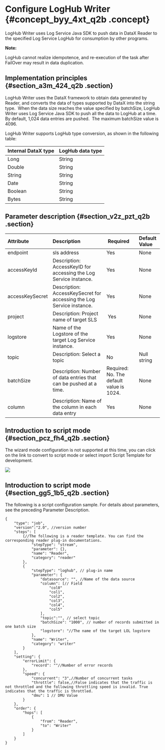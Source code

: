 # Configure LogHub Writer {#concept_byy_4xt_q2b .concept}

LogHub Writer uses Log Service Java SDK to push data in DataX Reader to the specified Log Service LogHub for consumption by other programs.

**Note:** 

LogHub cannot realize idempotence, and re-execution of the task after FailOver may result in data duplication.

## Implementation principles {#section_a3m_424_q2b .section}

LogHub Writer uses the DataX framework to obtain data generated by Reader, and converts the data of types supported by DataX into the string type.  When the data size reaches the value specified by batchSize, LogHub Writer uses Log Service Java SDK to push all the data to LogHub at a time.  By default, 1,024 data entries are pushed.  The maximum batchSize value is 4096.

LogHub Writer supports LogHub type conversion, as shown in the following table:

|Internal DataX type|LogHub data type|
|:------------------|:---------------|
|Long|String|
|Double|String|
|String|String|
|Date|String|
|Boolean|String|
|Bytes|String|

## Parameter description​ {#section_v2z_pzt_q2b .section}

|Attribute|Description| Required|Default Value|
|:--------|:----------|:--------|:------------|
|endpoint|sls address|Yes|None|
|accessKeyId|Description: AccessKeyID for accessing the Log Service instance.|Yes|None|
|accessKeySecret|Description: AccessKeySecret for accessing the Log Service instance.|Yes|None|
|project|Description: Project name of target SLS| Yes|None|
|logstore|Name of the Logstore of the target Log Service instance.|Yes|None|
|topic|Description: Select a topic|No|Null string|
|batchSize|Description: Number of data entries that can be pushed at a time.|Required: No. The default value is 1024.|None|
|column|Description: Name of the column in each data entry|Yes|None|

## Introduction to script mode {#section_pcz_fh4_q2b .section}

The wizard mode configuration is not supported at this time, you can click on the link to convert to script mode or select import Script Template for development.

![](images/8506_en-US.png)

## Introduction to script mode {#section_gg5_1b5_q2b .section}

The following is a script configuration sample. For details about parameters, see the preceding Parameter Description.

```
{
    "type": "job",
    "version":"2.0", //version number
    "steps": [
        {//The following is a reader template. You can find the corresponding reader plug-in documentations.
            "stepType": "stream",
            "parameter": {},
            "name": "Reader",
            "category": "reader"
        },
        {
            "stepType": "loghub", // plug-in name
            "parameter": {
                "datasource": "", //Name of the data source
                "column": [// Field
                    "col0"
                    "col1",
                    "col2",
                    "col3",
                    "col4",
                    "col5"
                ],
                "topic":"", // select topic
                "batchSize": "1000", // number of records submitted in one batch size
                "logstore": "//The name of the target LOL logstore
            },
            "name": "Writer",
            "category": "writer"
        }
    ],
    "setting": {
        "errorLimit": {
            "record": ""//Number of error records
        },
        "speed": {
            "concurrent": "3",//Number of concurrent tasks
            "throttle": false,//False indicates that the traffic is not throttled and the following throttling speed is invalid. True indicates that the traffic is throttled.
            "dmu": 1 // DMU Value
        }
    },
    "order": {
        "hops": [
            {
                "from": "Reader",
                "to": "Writer"
            }
        ]
    }
}
```

